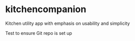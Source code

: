 # kitchencompanion
Kitchen utility app with emphasis on usability and simplicity

Test to ensure Git repo is set up